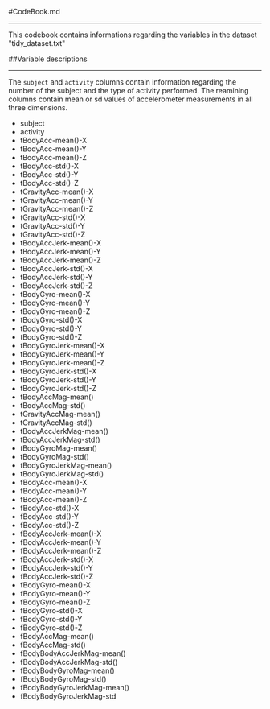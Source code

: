 #CodeBook.md
***
This codebook contains informations regarding the variables in the dataset "tidy_dataset.txt" 


##Variable descriptions
***
The `subject` and `activity` columns contain information regarding the number of 
the subject and the type of activity performed. The reamining columns contain mean or sd 
values of accelerometer measurements in all three dimensions.

* subject  
* activity  
* tBodyAcc-mean()-X  
* tBodyAcc-mean()-Y  
* tBodyAcc-mean()-Z  
* tBodyAcc-std()-X  
* tBodyAcc-std()-Y  
* tBodyAcc-std()-Z  
* tGravityAcc-mean()-X  
* tGravityAcc-mean()-Y  
* tGravityAcc-mean()-Z  
* tGravityAcc-std()-X  
* tGravityAcc-std()-Y  
* tGravityAcc-std()-Z  
* tBodyAccJerk-mean()-X  
* tBodyAccJerk-mean()-Y  
* tBodyAccJerk-mean()-Z  
* tBodyAccJerk-std()-X  
* tBodyAccJerk-std()-Y  
* tBodyAccJerk-std()-Z  
* tBodyGyro-mean()-X   
* tBodyGyro-mean()-Y  
* tBodyGyro-mean()-Z 
* tBodyGyro-std()-X  
* tBodyGyro-std()-Y  
* tBodyGyro-std()-Z  
* tBodyGyroJerk-mean()-X  
* tBodyGyroJerk-mean()-Y  
* tBodyGyroJerk-mean()-Z  
* tBodyGyroJerk-std()-X   
* tBodyGyroJerk-std()-Y   
* tBodyGyroJerk-std()-Z  
* tBodyAccMag-mean()  
* tBodyAccMag-std()  
* tGravityAccMag-mean()  
* tGravityAccMag-std()  
* tBodyAccJerkMag-mean()   
* tBodyAccJerkMag-std()  
* tBodyGyroMag-mean()  
* tBodyGyroMag-std()  
* tBodyGyroJerkMag-mean()   
* tBodyGyroJerkMag-std()  
* fBodyAcc-mean()-X  
* fBodyAcc-mean()-Y  
* fBodyAcc-mean()-Z  
* fBodyAcc-std()-X  
* fBodyAcc-std()-Y  
* fBodyAcc-std()-Z  
* fBodyAccJerk-mean()-X  
* fBodyAccJerk-mean()-Y  
* fBodyAccJerk-mean()-Z   
* fBodyAccJerk-std()-X  
* fBodyAccJerk-std()-Y  
* fBodyAccJerk-std()-Z  
* fBodyGyro-mean()-X  
* fBodyGyro-mean()-Y  
* fBodyGyro-mean()-Z  
* fBodyGyro-std()-X  
* fBodyGyro-std()-Y  
* fBodyGyro-std()-Z  
* fBodyAccMag-mean()  
* fBodyAccMag-std()  
* fBodyBodyAccJerkMag-mean()   
* fBodyBodyAccJerkMag-std()  
* fBodyBodyGyroMag-mean()  
* fBodyBodyGyroMag-std()  
* fBodyBodyGyroJerkMag-mean()  
* fBodyBodyGyroJerkMag-std  
